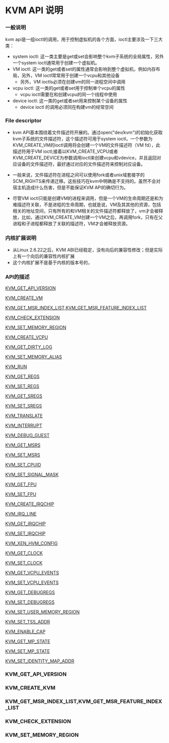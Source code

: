 # KVM API 说明

### 一般说明
kvm api是一组ioctl的调用，用于控制虚拟机的各个方面，ioctl主要涉及一下三大类：

- system ioctl: 这一类主要是get或set会影响整个kvm子系统的全局属性，另外一个system ioctl通常用于创建一个虚拟机。
- VM ioctl: 这一类的get或者set的属性通常会影响到整个虚拟机，例如内存布局，另外，VM ioctl常常用于创建一个vcpu和其他设备
  - 另外，VM ioctls必须在创建vm的同一进程空间中调用
- vcpu ioctl: 这一类的get或者set用于控制单个vcpu的属性
  - vcpu ioctl需要在和创建vcpu的同一个线程中使用
- device ioctl: 这一类的get或者set用来控制某个设备的属性
  - device ioctl 的调用必须同在构建vm的经常空间
  
### File descriptor
  
  - kvm API基本围绕着文件描述符开展的。通过open("dev/kvm")的初始化获取kvm子系统的文件描述符，这个描述符可用于system ioctl，一个参数为KVM_CREATE_VM的ioctl调用将会创建一个VM的文件描述符（VM fd），此描述符用于VM ioctl;接着以KVM_CREATE_VCPU或者KVM_CREATE_DEVICE为参数调用ioctl来创建vcpu和vdevice，并且返回对应设备的文件描述符，最好通过对应的文件描述符来控制对应设备。
  
  - 一般来说，文件描述符在进程之间可以使用fork或者unix域套接字的SCM_RIGHTS来传递迁移。这些技巧在kvm中明确是不支持的。虽然不会对宿主机造成什么伤害，但是不能保证KVM API的确切行为。
  - 尽管VM ioctl只能是创建VM的进程来调用，但是一个VM的生命周期还是和为难描述符关联，不是进程的生命周期，也就是说，VM及其其他的资源，包括相关的地址空间，只有所有的和VM相关的文件描述符都释放了，vm才会被释放，比如，通过KVM_CREATE_VM创建一个VM之后，再调用fork，只有在父进程和子进程都释放了关联的描述符，VM才会被释放资源。
  
  
### 内核扩展说明
- 从Linux 2.6.22之后，KVM ABI已经稳定，没有向后的兼容性修改；但是实际上有一个向后的兼容性内核扩展
- 这个内核扩展不是基于内核的版本号的，

### API的描述

[KVM_GET_API_VERSION](###KVM_GET_API_VERSION)

[KVM_CREATE_VM](###KVM_CREATE_KVM)

[KVM_GET_MSR_INDEX_LIST,KVM_GET_MSR_FEATURE_INDEX_LIST](###KVM_GET_MSR_INDEX_LIST,KVM_GET_MSR_FEATURE_INDEX_LIST)

[KVM_CHECK_EXTENSION](###KVM_CHECK_EXTENSION)

[KVM_SET_MEMORY_REGION](###KVM_SET_MEMORY_REGION)

[KVM_CREATE_VCPU](###KVM_CREATE_VCPU)

[KVM_GET_DIRTY_LOG](###KVM_GET_DIRTY_LOG)

[KVM_SET_MEMORY_ALIAS](###KVM_SET_MEMORY_ALIAS)

[KVM_RUN](###KVM_RUN)

[KVM_GET_REGS](###KVM_GET_REGS)

[KVM_SET_REGS](###KVM_SET_REGS)

[KVM_GET_SREGS](###KVM_GET_SREGS)

[KVM_SET_SREGS](###KVM_SET_SREGS)

[KVM_TRANSLATE](###KVM_TRANSLATE)

[KVM_INTERRUPT](###KVM_INTERRUPT)

[KVM_DEBUG_GUEST](###KVM_DEBUG_GUEST)

[KVM_GET_MSRS](###KVM_GET_MSRS)

[KVM_SET_MSRS](###KVM_SET_MSRS)

[KVM_SET_CPUID](###KVM_SET_CPUID)

[KVM_SET_SIGNAL_MASK](###KVM_SET_SIGNAL_MASK)

[KVM_GET_FPU](###KVM_GET_FPU)

[KVM_SET_FPU](###KVM_SET_FPU)

[KVM_CREATE_IRQCHIP](###KVM_CREATE_IRQCHIP)

[KVM_IRQ_LINE](###KVM_IRQ_LINE)

[KVM_GET_IRQCHIP](###KVM_GET_IRQCHIP)

[KVM_SET_IRQCHIP](###KVM_SET_IRQCHIP)

[KVM_XEN_HVM_CONFIG](###KVM_XEN_HVM_CONFIG)

[KVM_GET_CLOCK](###KVM_GET_CLOCK)

[KVM_SET_CLOCK](###KVM_SET_CLOCK)

[KVM_GET_VCPU_EVENTS](###KVM_GET_VCPU_EVENTS)

[KVM_SET_VCPU_EVENTS](###KVM_SET_VCPU_EVENTS)

[KVM_GET_DEBUGREGS](###KVM_GET_DEBUGREGS)

[KVM_SET_DEBUGREGS](###KVM_SET_DEBUGREGS)

[KVM_SET_USER_MEMORY_REGION](###KVM_SET_USER_MEMORY_REGION)

[KVM_SET_TSS_ADDR](###KVM_SET_TSS_ADDR)

[KVM_ENABLE_CAP](###KVM_ENABLE_CAP)

[KVM_GET_MP_STATE](###KVM_GET_MP_STATE)

[KVM_SET_MP_STATE](###KVM_SET_MP_STATE)

[KVM_SET_IDENTITY_MAP_ADDR](###KVM_SET_IDENTITY_MAP_ADDR)


    
### KVM_GET_API_VERSION






### KVM_CREATE_KVM





### KVM_GET_MSR_INDEX_LIST,KVM_GET_MSR_FEATURE_INDEX_LIST





### KVM_CHECK_EXTENSION





### KVM_SET_MEMORY_REGION






